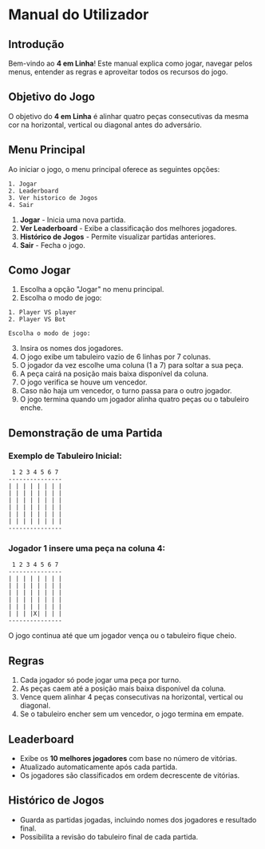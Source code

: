 # Manual do Utilizador

## Introdução
Bem-vindo ao **4 em Linha**</span>! Este manual explica como jogar, navegar pelos menus, entender as regras e aproveitar todos os recursos do jogo.

## Objetivo do Jogo
O objetivo do **4 em Linha**</span> é alinhar quatro peças consecutivas da mesma cor na horizontal, vertical ou diagonal antes do adversário.

## Menu Principal
Ao iniciar o jogo, o menu principal oferece as seguintes opções:
```
1. Jogar
2. Leaderboard
3. Ver historico de Jogos
4. Sair
```

1. **Jogar** - Inicia uma nova partida.
2. **Ver Leaderboard** - Exibe a classificação dos melhores jogadores.
3. **Histórico de Jogos** - Permite visualizar partidas anteriores.
4. **Sair** - Fecha o jogo.

## Como Jogar
1. Escolha a opção "Jogar" no menu principal.
2. Escolha o modo de jogo:
```
1. Player VS player
2. Player VS Bot

Escolha o modo de jogo:
```
3. Insira os nomes dos jogadores.
4. O jogo exibe um tabuleiro vazio de 6 linhas por 7 colunas.
5. O jogador da vez escolhe uma coluna (1 a 7) para soltar a sua peça.
6. A peça cairá na posição mais baixa disponível da coluna.
7. O jogo verifica se houve um vencedor.
8. Caso não haja um vencedor, o turno passa para o outro jogador.
9. O jogo termina quando um jogador alinha quatro peças ou o tabuleiro enche.

## Demonstração de uma Partida
### Exemplo de Tabuleiro Inicial:
```
 1 2 3 4 5 6 7
---------------
| | | | | | | |
| | | | | | | |
| | | | | | | |
| | | | | | | |
| | | | | | | |
| | | | | | | |
---------------
```

### Jogador 1 insere uma peça na coluna 4:
```
 1 2 3 4 5 6 7
---------------
| | | | | | | |
| | | | | | | |
| | | | | | | |
| | | | | | | |
| | | | | | | |
| | | |X| | | |
---------------
```

O jogo continua até que um jogador vença ou o tabuleiro fique cheio.

## Regras
1. Cada jogador só pode jogar uma peça por turno.
2. As peças caem até a posição mais baixa disponível da coluna.
3. Vence quem alinhar 4 peças consecutivas na horizontal, vertical ou diagonal.
4. Se o tabuleiro encher sem um vencedor, o jogo termina em empate.

## Leaderboard
- Exibe os **10 melhores jogadores** com base no número de vitórias.
- Atualizado automaticamente após cada partida.
- Os jogadores são classificados em ordem decrescente de vitórias.

## Histórico de Jogos
- Guarda as partidas jogadas, incluindo nomes dos jogadores e resultado final.
- Possibilita a revisão do tabuleiro final de cada partida.




